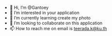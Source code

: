 - 👋 Hi, I’m @Gantoey
- 👀 I’m interested in your application
- 🌱 I’m currently learning create my photo
- 💞️ I’m looking to collaborate on this application 
- 📫 How to reach me on email is teerada.k@ku.th

<!---
Gantoey/Gantoey is a ✨ special ✨ repository because its `README.md` (this file) appears on your GitHub profile.
You can click the Preview link to take a look at your changes.
--->
